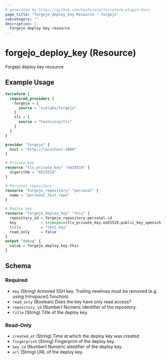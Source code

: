 ```yaml
---
# generated by https://github.com/hashicorp/terraform-plugin-docs
page_title: "forgejo_deploy_key Resource - forgejo"
subcategory: ""
description: |-
  Forgejo deploy key resource
---
```


# forgejo_deploy_key (Resource)

Forgejo deploy key resource

## Example Usage

```terraform
terraform {
  required_providers {
    forgejo = {
      source = "svalabs/forgejo"
    }
    tls = {
      source = "hashicorp/tls"
    }
  }
}

provider "forgejo" {
  host = "http://localhost:3000"
}

# Private key
resource "tls_private_key" "ed25519" {
  algorithm = "ED25519"
}

# Personal repository
resource "forgejo_repository" "personal" {
  name = "personal_test_repo"
}

# Deploy key
resource "forgejo_deploy_key" "this" {
  repository_id = forgejo_repository.personal.id
  key           = trimspace(tls_private_key.ed25519.public_key_openssh)
  title         = "test_key"
  read_only     = false
}
output "debug" {
  value = forgejo_deploy_key.this
}
```

<!-- schema generated by tfplugindocs -->
## Schema

### Required

- `key` (String) Armored SSH key. Trailing newlines must be removed (e.g. using trimspace() function).
- `read_only` (Boolean) Does the key have only read access?
- `repository_id` (Number) Numeric identifier of the repository.
- `title` (String) Title of the deploy key.

### Read-Only

- `created_at` (String) Time at which the deploy key was created.
- `fingerprint` (String) Fingerprint of the deploy key.
- `key_id` (Number) Numeric identifier of the deploy key.
- `url` (String) URL of the deploy key.
